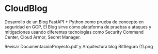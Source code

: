 # CloudBlog

Desarrollo de un Blog FastAPI + Python como prueba de concepto en seguridad en GCP, 
El Blog sirve como plataforma de pruebas a ataques y mitigaciones usando diferentes tecnologías como Security Command Center, Cloud Armor, Secret Manager.

Revisar DocumentaciónProyecto.pdf y Arquitectura blog BitSeguro (1).png


































































































